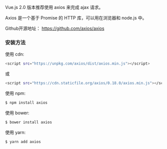 Vue.js 2.0 版本推荐使用 axios 来完成 ajax 请求。

Axios 是一个基于 Promise 的 HTTP 库，可以用在浏览器和 node.js 中。

Github开源地址： https://github.com/axios/axios

### 安装方法

使用 cdn:

```bash
<script src="https://unpkg.com/axios/dist/axios.min.js"></script>
```

或

```bash
<script src="https://cdn.staticfile.org/axios/0.18.0/axios.min.js"></script>
```

使用 npm:

```bash
$ npm install axios
```

使用 bower:

```bash
$ bower install axios
```

使用 yarn:

```bash
$ yarn add axios
```



